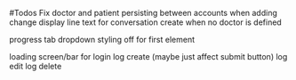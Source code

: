 #Todos
Fix doctor and patient persisting between accounts when adding
change display line text for conversation create when no doctor is defined

progress tab dropdown styling off for first element

loading screen/bar for
login
log create (maybe just affect submit button)
log edit
log delete
